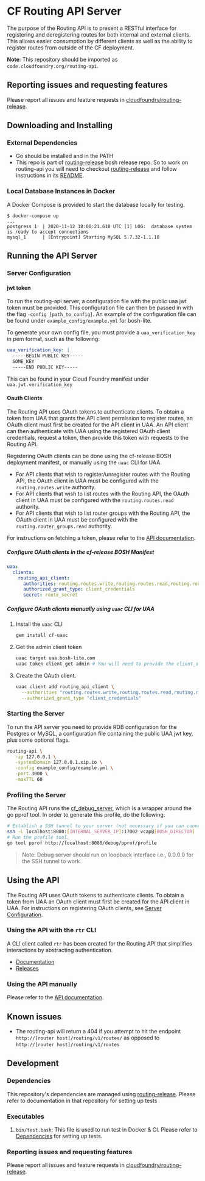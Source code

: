 # CF Routing API Server

The purpose of the Routing API is to present a RESTful interface for registering
and deregistering routes for both internal and external clients. This allows
easier consumption by different clients as well as the ability to register
routes from outside of the CF deployment.

**Note**: This repository should be imported as `code.cloudfoundry.org/routing-api`.

## Reporting issues and requesting features

Please report all issues and feature requests in [cloudfoundry/routing-release](https://github.com/cloudfoundry/routing-release).

## Downloading and Installing

### External Dependencies

- Go should be installed and in the PATH
- This repo is part of
  [routing-release](https://github.com/cloudfoundry/routing-release) bosh
  release repo. So to work on routing-api
  you will need to checkout
  [routing-release](https://github.com/cloudfoundry/routing-release) and follow
  instructions in its
  [README](https://github.com/cloudfoundry/routing-release/blob/develop/README.md#developer-workflow).


### Local Database Instances in Docker
A Docker Compose is provided to start the database locally for testing.
```console
$ docker-compose up
...
postgress_1  | 2020-11-12 18:00:21.618 UTC [1] LOG:  database system is ready to accept connections
mysql_1      | [Entrypoint] Starting MySQL 5.7.32-1.1.18
```

## Running the API Server

### Server Configuration

#### jwt token

To run the routing-api server, a configuration file with the public uaa jwt token must be provided.
This configuration file can then be passed in with the flag `-config [path_to_config]`.
An example of the configuration file can be found under `example_config/example.yml` for bosh-lite.

To generate your own config file, you must provide a `uaa_verification_key` in
pem format, such as the following:

```yaml
uaa_verification_key: |
  -----BEGIN PUBLIC KEY-----
  SOME_KEY
  -----END PUBLIC KEY-----
```

This can be found in your Cloud Foundry manifest under `uaa.jwt.verification_key`

#### Oauth Clients

The Routing API uses OAuth tokens to authenticate clients. To obtain a token
from UAA that grants the API client permission to register routes, an OAuth
client must first be created for the API client in UAA. An API client can then
authenticate with UAA using the registered OAuth client credentials, request a
token, then provide this token with requests to the Routing API.

Registering OAuth clients can be done using the cf-release BOSH deployment
manifest, or manually using the `uaac` CLI for UAA.

- For API clients that wish to register/unregister routes with the Routing API,
  the OAuth client in UAA must be configured with the `routing.routes.write`
  authority.
- For API clients that wish to list routes with the Routing API, the OAuth
  client in UAA must be configured with the `routing.routes.read` authority.
- For API clients that wish to list router groups with the Routing API, the
  OAuth client in UAA must be configured with the `routing.router_groups.read`
  authority.

For instructions on fetching a token, please refer to the [API
documentation](docs/api_docs.md).

##### Configure OAuth clients in the cf-release BOSH Manifest

```yaml
uaa:
  clients:
    routing_api_client:
      authorities: routing.routes.write,routing.routes.read,routing.router_groups.read
      authorized_grant_type: client_credentials
      secret: route_secret
```

##### Configure OAuth clients manually using `uaac` CLI for UAA

1. Install the `uaac` CLI

   ```bash
   gem install cf-uaac
   ```

2. Get the admin client token

   ```bash
   uaac target uaa.bosh-lite.com
   uaac token client get admin # You will need to provide the client_secret, found in your CF manifest.
   ```

3. Create the OAuth client.

   ```bash
   uaac client add routing_api_client \
     --authorities "routing.routes.write,routing.routes.read,routing.router_groups.read" \
     --authorized_grant_type "client_credentials"
   ```

### Starting the Server

To run the API server you need to provide RDB configuration for the Postgres or
MySQL, a configuration file containing the public UAA jwt key, plus some
optional flags.

```bash
routing-api \
   -ip 127.0.0.1 \
   -systemDomain 127.0.0.1.xip.io \
   -config example_config/example.yml \
   -port 3000 \
   -maxTTL 60
```


### Profiling the Server

The Routing API runs the
[cf_debug_server](https://github.com/cloudfoundry/debugserver), which is a
wrapper around the go pprof tool. In order to generate this profile, do the
following:

```bash
# Establish a SSH tunnel to your server (not necessary if you can connect directly)
ssh -L localhost:8080:[INTERNAL_SERVER_IP]:17002 vcap@[BOSH_DIRECTOR]
# Run the profile tool.
go tool pprof http://localhost:8080/debug/pprof/profile
```

> Note: Debug server should run on loopback interface i.e., 0.0.0.0 for the SSH
> tunnel to work.

## Using the API

The Routing API uses OAuth tokens to authenticate clients. To obtain a token
from UAA an OAuth client must first be created for the API client in UAA. For
instructions on registering OAuth clients, see [Server
Configuration](#oauth-clients).

### Using the API with the `rtr` CLI

A CLI client called `rtr` has been created for the Routing API that simplifies
interactions by abstracting authentication.

- [Documentation](https://github.com/cloudfoundry/routing-api-cli)
- [Releases](https://github.com/cloudfoundry/routing-api-cli/releases)

### Using the API manually

Please refer to the [API documentation](docs/api_docs.md).

## Known issues

+ The routing-api will return a 404 if you attempt to hit the endpoint
  `http://[router host]/routing/v1/routes/` as opposed to `http://[router
  host]/routing/v1/routes`

## Development

### <a name="dependencies"></a>Dependencies

This repository's dependencies are managed using
[routing-release](https://github.com/cloudfoundry/routing-release). Please refer to documentation in that repository for setting up tests

### Executables

1. `bin/test.bash`: This file is used to run test in Docker & CI. Please refer to [Dependencies](#dependencies) for setting up tests.

### Reporting issues and requesting features

Please report all issues and feature requests in [cloudfoundry/routing-release](https://github.com/cloudfoundry/routing-release).
